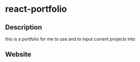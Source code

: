# react-portfolio

## Description
this is a portfolio for me to use and to input current projects into

## Website

